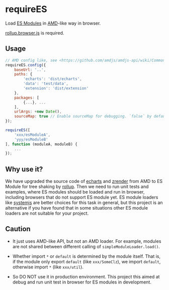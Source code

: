 # requireES

Load [ES Modules](http://www.ecma-international.org/ecma-262/6.0/#sec-modules) in [AMD](https://github.com/amdjs/amdjs-api)-like way in browser.

[rollup.browser.js](https://github.com/rollup/rollup) is required.


## Usage

```js
// AMD config like, see <https://github.com/amdjs/amdjs-api/wiki/Common-Config>
requireES.config({
    baseUrl: '..',
    paths: {
        'echarts': 'dist/echarts',
        'data': 'test/data',
        'extension': 'dist/extension'
    },
    packages: [
        {...}, ...
    ],
    urlArgs: +new Date(),
    sourceMap: true // Enable sourceMap for debugging. `false` by default.
});
```

```js
requireES([
    'xxx/esModuleA',
    'yyy/esModuleB'
], function (moduleA, moduleB) {
    ...
});
```


## Why use it?

We have upgraded the source code of [echarts](https://github.com/ecomfe/echarts) and [zrender](https://github.com/ecomfe/zrender) from AMD to ES Module for tree shaking by [rollup](https://github.com/rollup/rollup). Then we need to run unit tests and examples, where ES modules should be loaded and run in browser, including browsers that do not support ES module yet. ES module loaders like [systemjs](https://github.com/systemjs/systemjs) are better choices for this task in general, but this project is an alternative if you have found that in some situations other ES module loaders are not suitable for your project.


## Caution

+ It just uses AMD-like API, but not an AMD loader. For example, modules are not shared between different calling of `simpleModuleLoader.load()`.

+ Whether import `*` or `default` is determined by the module itself. That is, if the module only export `default` (like `xxx/SomeClz`), we import `default`, otherwise import `*` (like `xxx/util`).

+ So DO NOT use it in production environment. This project this aimed at debug and run unit test in browser for ES modules in development.

